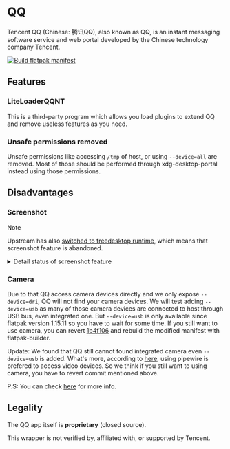 # QQ

Tencent QQ (Chinese: 腾讯QQ), also known as QQ, is an instant messaging software service and web portal developed by the Chinese technology company Tencent.

[![Build flatpak manifest](https://github.com/arenekosreal/com.qq.QQ/actions/workflows/test.yaml/badge.svg)](https://github.com/arenekosreal/com.qq.QQ/actions/workflows/test.yaml)

## Features

### LiteLoaderQQNT

This is a third-party program which allows you load plugins to extend QQ and remove useless features as you need.

### Unsafe permissions removed

Unsafe permissions like accessing `/tmp` of host, or using `--device=all` are removed.
Most of those should be performed through xdg-desktop-portal instead using those permissions.

## Disadvantages

### Screenshot

> [!NOTE]
> Upstream has also [switched to freedesktop runtime](https://github.com/flathub/com.qq.QQ/pull/124), which means that screenshot feature is abandoned.

<details>

<summary>Detail status of screenshot feature</summary>

Due to that QQ uses `gjs` to talk to dbus name `org.gnome.Shell.Screencast`, 
while `gjs` is not available with freedesktop runtime, permission to talk to `org.gnome.Shell.Screencast` is removed.
This should not have influence to KDE users, as screenshotting on KDE has been broken for a long perid of time 
according to [this](https://github.com/flathub/com.qq.QQ/pull/19).

Using system screenshot tools is recommended for better privacy. If you still want to use QQ's screenshot function, 
you can revert [4828897](https://github.com/arenekosreal/com.qq.QQ/commit/482889777bd8d1c93e52bd5db70c2ec9c79f487f), 
[2cb7b57](https://github.com/arenekosreal/com.qq.QQ/commit/2cb7b5762c8a2e85966ef1aab10a3655ad964c01) and 
[1b2cc88](https://github.com/arenekosreal/com.qq.QQ/commit/1b2cc880b0913bbfa7a9b99f46698cd8724961f9) and rebuild 
the modified manifest with flatpak-builder.

There maybe another solution that you can build gjs and its dependencies yourself. 
But that is going to be a hard story because you have to build mozjs, which build workflow is similar to firefox.

</details>

### Camera

Due to that QQ access camera devices directly and we only expose `--device=dri`, QQ will not find your camera devices.
We will test adding `--device=usb` as many of those camera devices are connected to host through USB bus, 
even integrated one. But `--device=usb` is only available since flatpak version 1.15.11 so you have to wait for some time.
If you still want to use camera, you can revert 
[1b4f106](https://github.com/arenekosreal/com.qq.QQ/commit/1b4f1062bc786f4dbc34f0d11667d4ad7a91456f) and rebuild 
the modified manifest with flatpak-builder.

Update: We found that QQ still cannot found integrated camera even `--device=usb` is added. What's more, 
according to [here](https://github.com/flatpak/flatpak/issues/1715), using pipewire is prefered to access
video devices. So we think if you still want to using camera, you have to revert commit mentioned above.

P.S: You can check [here](https://github.com/electron/electron/issues/42608) for more info.

## Legality

The QQ app itself is **proprietary** (closed source).

This wrapper is not verified by, affiliated with, or supported by Tencent.
